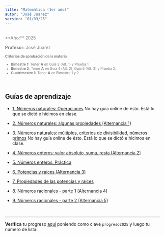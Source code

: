 ```yaml
---
title: "Matemática (1er año)"
autor: "José Juarez"
version: "01/03/25"
---
```


<span hidden>Local path of the file: "H:/"</span>
<span hidden>Local path of images: "H:/"</span>

<br>

<div class="grey3">
**Año:** 2025

**Profesor:** José Juarez


<div class="size80">

**Criterios de aprobación de la materia**

- **Bimestre 1:** Tener **A** en Guía 2 (Alt. 1) y Prueba 1
- **Bimestre 2:** Tener **A** en Guía 4 (Alt. 2), Guía 6 (Alt. 3) y Prueba 2.
- **Cuatrimestre 1:** Tener **A** en Bimestre 1 y 2

</div>

</div>

<br>

## Guías de aprendizaje

- [1. Números naturales: Operaciones]() No hay guía online de ésto. Está lo que se dictó e hicimos en clase.

- [2. Números naturales: algunas propiedades (Alternancia 1)](02_naturales_propiedades.html)

- [3. Números naturales: múltiplos, criterios de divisibilidad, números primos]() No hay guía online de ésto. Está lo que se dictó e hicimos en clase.
- [4. Números enteros: valor absoluto, suma, resta (Alternancia 2)](04_enteros1.html)

- [5. Números enteros: Práctica](05_enteros2_practica.html)

- [6. Potencias y raíces (Alternancia 3)](06_potencia_raiz.html)

- [7. Propiedades de las potencias y raíces](07_potencia_propiedades.html)

- [8. Números racionales - parte 1 (Alternancia 4)](08_numeros_racionales.html)

- [9. Números racionales - parte 2 (Alternancia 5)](09_numeros_racionales2.html)


<span hidden>Fin archivo</span>

<br>

---

**Verifica** tu progreso [aquí](https://iosephj.pythonanywhere.com/notas/cfr_mat1_25) poniendo como clave `progreso2025` y luego tu número de lista.

<!-- HTML style definitions -->
<style>
/* Colors */
.grey1 {color: #b3b3b3;} /* my light-grey */
.grey2 {color: #999999;} /* my middle-grey */
.grey3 {color: #808080;} /* my dark-grey */
.blue1 {color: #6495ed;} /* nvim blue */
.blue2 {color: #276cdf;} /* Andrew Ng Blue */
.sky1 {color: #7dbed8;} /* nvim sky */
.sky2 {color: #27a2db;}   /* my sky */
.green {color: #81b524;} /* my green */
.red1 {color: #ec5469;} /* my coral-red */
.red2 {color: #f44336;} /* my red */
.rose {color: #ec9998:} /* nvim rose */
.gold {color: #df9d43;} /* Andrew Ng gold */
.orange1 {color: #fda556;} /* nvim orange */
.orange2 {color: #ff9505;} /*Andrew Ng orange */
.purple1 {color: #ff40ff;} /* Andrew Ng purple */
.purple2 {color: #d164d7;} /* Andrew Ng purple */
/* Font Size */
.size90 {font-size: 0.9em;}
.size85 {font-size: 0.85em;}
.size80 {font-size: 0.8em;}
.size70 {font-size: 0.7em;}
</style>
<!-- Use <span> inline and <div> with several lines --->
